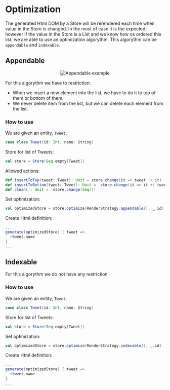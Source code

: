 # Optimization

The generated Html DOM by a Store will be rerendered each time when value in the Store is changed. In the most of case it is the expected; however if the value in the Store is a List and we know how os ordered this list, we are able to use an optimization algorythm. This algorythm can be `appendable` and `indexable`.

## Appendable

<div align="center">
  <img alt="Appendable example" src="_media/advanced/Appendable.png"/>
</div>

For this algorythm we have to restriction:
 -  When we insert a new element into the list, we have to do it to top of them or bottom of them.
 -  We never delete item from the list, but we can delete each element from the list.

### How to use

We are given an entity, `Tweet`.

``` scala
case class Tweet(id: Int, name: String)
```

Store for list of Tweets:

``` scala
val store = Store(Seq.empty[Tweet])
```

Allowed actions:

``` scala
def insertToTop(tweet: Tweet): Unit = store.change(it => tweet :+ it)
def insertToBottom(tweet: Tweet): Unit =  store.change(it => it +: tweet)
def clean(): Unit =  store.change(Seq())
```

Set optimization:

``` scala
val optimizedStore = store.optimize(RenderStrategy.appendable(), _.id)
```

Create Html definition:

``` scala
...
generate(optimizedStore) { tweet =>
  +tweet.name
}
...
```

## Indexable

For this algorythm we do not have any restriction.

### How to use

We are given an entity, `Tweet`.

``` scala
case class Tweet(id: Int, name: String)
```

Store for list of Tweets:

``` scala
val store = Store(Seq.empty[Tweet])
```

Set optimization:

``` scala
val optimizedStore = store.optimize(RenderStrategy.indexable(), _.id)
```

Create Html definition:

``` scala
...
generate(optimizedStore) { tweet =>
  +tweet.name
}
...
```
